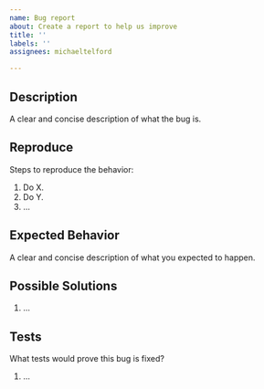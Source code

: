 ```yaml
---
name: Bug report
about: Create a report to help us improve
title: ''
labels: ''
assignees: michaeltelford

---
```


## Description

A clear and concise description of what the bug is.

## Reproduce

Steps to reproduce the behavior:

1. Do X.
2. Do Y.
3. ...

## Expected Behavior

A clear and concise description of what you expected to happen.

## Possible Solutions

1. ...

## Tests

What tests would prove this bug is fixed?

1. ...
